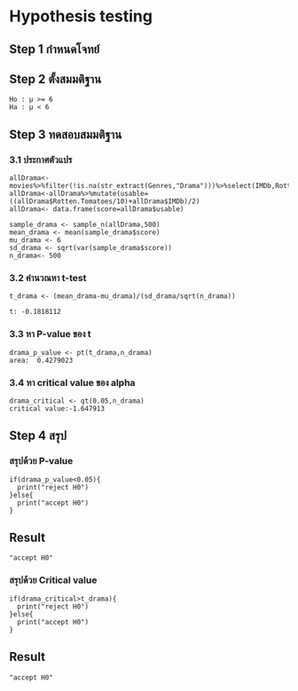 # Hypothesis testing 
## Step 1 กำหนดโจทย์

## Step 2 ตั้งสมมติฐาน
```
Ho : μ >= 6
Ha : μ < 6
```
## Step 3 ทดสอบสมมติฐาน
### 3.1 ประกาศตัวแปร
```
allDrama<- movies%>%filter(!is.na(str_extract(Genres,"Drama")))%>%select(IMDb,Rotten.Tomatoes/10)
allDrama<-allDrama%>%mutate(usable=((allDrama$Rotten.Tomatoes/10)+allDrama$IMDb)/2)
allDrama<- data.frame(score=allDrama$usable)

sample_drama <- sample_n(allDrama,500)
mean_drama <- mean(sample_drama$score)
mu_drama <- 6
sd_drama <- sqrt(var(sample_drama$score))
n_drama<- 500

```
### 3.2 คำนวณหา t-test
```
t_drama <- (mean_drama-mu_drama)/(sd_drama/sqrt(n_drama))

t: -0.1818112
```
### 3.3 หา P-value ของ t
```
drama_p_value <- pt(t_drama,n_drama)
area:  0.4279023
```
### 3.4 หา critical value ของ alpha
```
drama_critical <- qt(0.05,n_drama)
critical value:-1.647913

```

## Step 4 สรุป
### สรุปด้วย P-value
```
if(drama_p_value<0.05){
  print("reject H0")
}else{
  print("accept H0")
}
```
## Result
```
"accept H0"
```
### สรุปด้วย Critical value
```
if(drama_critical>t_drama){
  print("reject H0")
}else{
  print("accept H0")
}
```
## Result
```
"accept H0"
```

